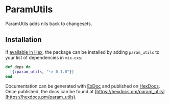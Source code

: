 # ParamUtils

ParamUtils adds nils back to changesets.

## Installation

If [available in Hex](https://hex.pm/docs/publish), the package can be installed
by adding `param_utils` to your list of dependencies in `mix.exs`:

```elixir
def deps do
  [{:param_utils, "~> 0.1.0"}]
end
```

Documentation can be generated with [ExDoc](https://github.com/elixir-lang/ex_doc)
and published on [HexDocs](https://hexdocs.pm). Once published, the docs can
be found at [https://hexdocs.pm/param_utils](https://hexdocs.pm/param_utils).

